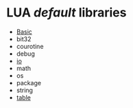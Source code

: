 # **LUA** *default* libraries

* [Basic](https://github.com/duckafire/Small_Projects/blob/main/libs/lua/basic.md)
* bit32
* courotine
* debug
* [io](https://github.com/duckafire/Small_Projects/blob/main/libs/lua/io.md)
* math
* os
* package
* string
* [table](https://github.com/duckafire/Small_Projects/blob/main/libs/lua/table.md)